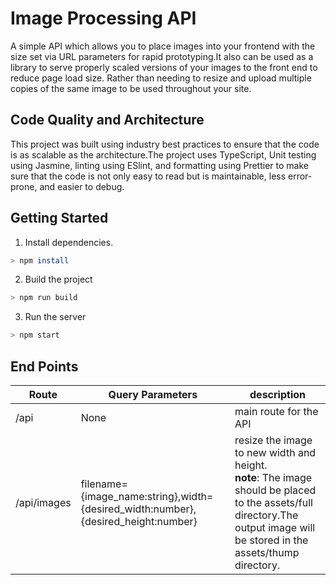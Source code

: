 # Image Processing API
A simple API which allows you to place images into your frontend with the size set via URL parameters for rapid prototyping.It also can be used as a library to serve properly scaled versions of your images to the front end to reduce page load size. Rather than needing to resize and upload multiple copies of the same image to be used throughout your site.

## Code Quality and Architecture
This project was built using industry best practices to ensure that the code is as scalable as the architecture.The project uses TypeScript, Unit testing using Jasmine, linting using ESlint, and formatting using Prettier to make sure that the code is not only easy to read but is maintainable, less error-prone, and easier to debug.

## Getting Started
1. Install dependencies.
```sh
> npm install
```
2. Build the project 
```sh
> npm run build
```
3. Run the server 
```sh
> npm start
```
## End Points
Route | Query Parameters | description
---|---|---
/api | None | main route for the API
/api/images | filename={image_name:string},width={desired_width:number},{desired_height:number} |resize the image to new width and height.<br> **note**: The image should be placed to the  assets/full directory.The output image will be stored in the assets/thump directory.

